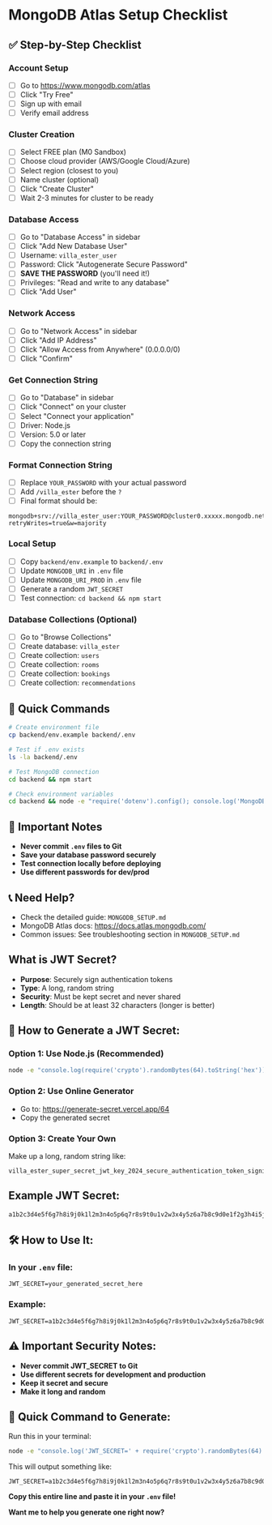 # MongoDB Atlas Setup Checklist

## ✅ Step-by-Step Checklist

### Account Setup
- [ ] Go to https://www.mongodb.com/atlas
- [ ] Click "Try Free"
- [ ] Sign up with email
- [ ] Verify email address

### Cluster Creation
- [ ] Select FREE plan (M0 Sandbox)
- [ ] Choose cloud provider (AWS/Google Cloud/Azure)
- [ ] Select region (closest to you)
- [ ] Name cluster (optional)
- [ ] Click "Create Cluster"
- [ ] Wait 2-3 minutes for cluster to be ready

### Database Access
- [ ] Go to "Database Access" in sidebar
- [ ] Click "Add New Database User"
- [ ] Username: `villa_ester_user`
- [ ] Password: Click "Autogenerate Secure Password"
- [ ] **SAVE THE PASSWORD** (you'll need it!)
- [ ] Privileges: "Read and write to any database"
- [ ] Click "Add User"

### Network Access
- [ ] Go to "Network Access" in sidebar
- [ ] Click "Add IP Address"
- [ ] Click "Allow Access from Anywhere" (0.0.0.0/0)
- [ ] Click "Confirm"

### Get Connection String
- [ ] Go to "Database" in sidebar
- [ ] Click "Connect" on your cluster
- [ ] Select "Connect your application"
- [ ] Driver: Node.js
- [ ] Version: 5.0 or later
- [ ] Copy the connection string

### Format Connection String
- [ ] Replace `YOUR_PASSWORD` with your actual password
- [ ] Add `/villa_ester` before the `?`
- [ ] Final format should be:
```
mongodb+srv://villa_ester_user:YOUR_PASSWORD@cluster0.xxxxx.mongodb.net/villa_ester?retryWrites=true&w=majority
```

### Local Setup
- [ ] Copy `backend/env.example` to `backend/.env`
- [ ] Update `MONGODB_URI` in `.env` file
- [ ] Update `MONGODB_URI_PROD` in `.env` file
- [ ] Generate a random `JWT_SECRET`
- [ ] Test connection: `cd backend && npm start`

### Database Collections (Optional)
- [ ] Go to "Browse Collections"
- [ ] Create database: `villa_ester`
- [ ] Create collection: `users`
- [ ] Create collection: `rooms`
- [ ] Create collection: `bookings`
- [ ] Create collection: `recommendations`

## 🔧 Quick Commands

```bash
# Create environment file
cp backend/env.example backend/.env

# Test if .env exists
ls -la backend/.env

# Test MongoDB connection
cd backend && npm start

# Check environment variables
cd backend && node -e "require('dotenv').config(); console.log('MongoDB URI:', process.env.MONGODB_URI ? 'Set' : 'Not set')"
```

## 🚨 Important Notes

- **Never commit `.env` files to Git**
- **Save your database password securely**
- **Test connection locally before deploying**
- **Use different passwords for dev/prod**

## 📞 Need Help?

- Check the detailed guide: `MONGODB_SETUP.md`
- MongoDB Atlas docs: https://docs.atlas.mongodb.com/
- Common issues: See troubleshooting section in `MONGODB_SETUP.md` 

##  What is JWT Secret?

- **Purpose**: Securely sign authentication tokens
- **Type**: A long, random string
- **Security**: Must be kept secret and never shared
- **Length**: Should be at least 32 characters (longer is better)

## 🎯 How to Generate a JWT Secret:

### **Option 1: Use Node.js (Recommended)**
```bash
node -e "console.log(require('crypto').randomBytes(64).toString('hex'))"
```

### **Option 2: Use Online Generator**
- Go to: https://generate-secret.vercel.app/64
- Copy the generated secret

### **Option 3: Create Your Own**
Make up a long, random string like:
```
villa_ester_super_secret_jwt_key_2024_secure_authentication_token_signing_key
```

##  Example JWT Secret:
```
a1b2c3d4e5f6g7h8i9j0k1l2m3n4o5p6q7r8s9t0u1v2w3x4y5z6a7b8c9d0e1f2g3h4i5j6k7l8m9n0o1p2q3r4s5t6u7v8w9x0y1z
```

## 🛠️ How to Use It:

### **In your `.env` file:**
```env
JWT_SECRET=your_generated_secret_here
```

### **Example:**
```env
JWT_SECRET=a1b2c3d4e5f6g7h8i9j0k1l2m3n4o5p6q7r8s9t0u1v2w3x4y5z6a7b8c9d0e1f2g3h4i5j6k7l8m9n0o1p2q3r4s5t6u7v8w9x0y1z
```

## ⚠️ Important Security Notes:

- **Never commit JWT_SECRET to Git**
- **Use different secrets for development and production**
- **Keep it secret and secure**
- **Make it long and random**

## 🔧 Quick Command to Generate:

Run this in your terminal:
```bash
node -e "console.log('JWT_SECRET=' + require('crypto').randomBytes(64).toString('hex'))"
```

This will output something like:
```
JWT_SECRET=a1b2c3d4e5f6g7h8i9j0k1l2m3n4o5p6q7r8s9t0u1v2w3x4y5z6a7b8c9d0e1f2g3h4i5j6k7l8m9n0o1p2q3r4s5t6u7v8w9x0y1z
```

**Copy this entire line and paste it in your `.env` file!**

**Want me to help you generate one right now?** 